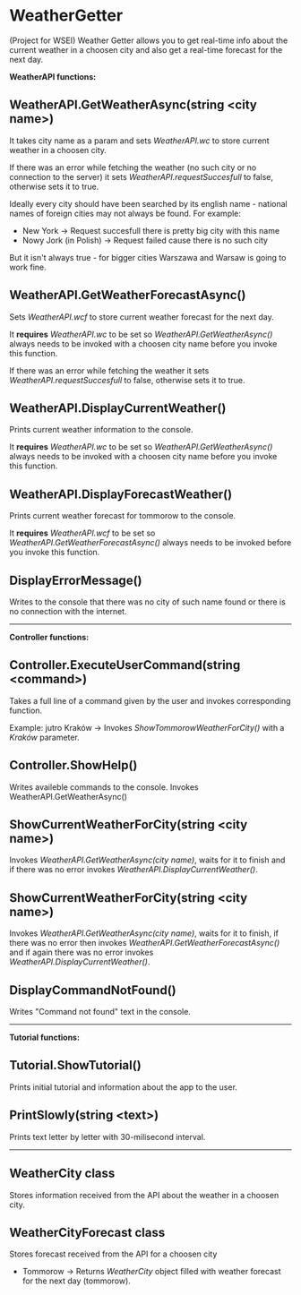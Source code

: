# WeatherGetter
(Project for WSEI) Weather Getter allows you to get real-time info about the current weather in a choosen city and also get a real-time forecast for the next day.

**WeatherAPI functions:**

## WeatherAPI.GetWeatherAsync(string \<city name\>)
It takes city name as a param and sets *WeatherAPI.wc* to store current weather in a choosen city.

If there was an error while fetching the weather (no such city or no connection to the server) it sets *WeatherAPI.requestSuccesfull* to false, otherwise sets it to true.

Ideally every city should have been searched by its english name - national names of foreign cities may not always be found.
For example:
- New York -> Request succesfull there is pretty big city with this name
- Nowy Jork (in Polish) -> Request failed cause there is no such city

But it isn't always true - for bigger cities Warszawa and Warsaw is going to work fine.

## WeatherAPI.GetWeatherForecastAsync()
Sets *WeatherAPI.wcf* to store current weather forecast for the next day.

It **requires** *WeatherAPI.wc* to be set so *WeatherAPI.GetWeatherAsync()* always needs to be invoked with a choosen city name before you invoke this function.

If there was an error while fetching the weather it sets *WeatherAPI.requestSuccesfull* to false, otherwise sets it to true.

## WeatherAPI.DisplayCurrentWeather()
Prints current weather information to the console.

It **requires** *WeatherAPI.wc* to be set so *WeatherAPI.GetWeatherAsync()* always needs to be invoked with a choosen city name before you invoke this function.

## WeatherAPI.DisplayForecastWeather()
Prints current weather forecast for tommorow to the console.

It **requires** *WeatherAPI.wcf* to be set so *WeatherAPI.GetWeatherForecastAsync()* always needs to be invoked before you invoke this function.

## DisplayErrorMessage()
Writes to the console that there was no city of such name found or there is no connection with the internet.

___
**Controller functions:**

## Controller.ExecuteUserCommand(string \<command\>)
Takes a full line of a command given by the user and invokes corresponding function.

Example:
jutro Kraków -> Invokes *ShowTommorowWeatherForCity()* with a *Kraków* parameter.

## Controller.ShowHelp()
Writes availeble commands to the console.
Invokes WeatherAPI.GetWeatherAsync()

## ShowCurrentWeatherForCity(string \<city name\>)
Invokes *WeatherAPI.GetWeatherAsync(city name)*, waits for it to finish and if there was no error invokes *WeatherAPI.DisplayCurrentWeather()*.

## ShowCurrentWeatherForCity(string \<city name\>)
Invokes *WeatherAPI.GetWeatherAsync(city name)*, waits for it to finish, if there was no error then invokes *WeatherAPI.GetWeatherForecastAsync()* and if again there was no error invokes *WeatherAPI.DisplayCurrentWeather()*.

## DisplayCommandNotFound()
Writes "Command not found" text in the console.


___
**Tutorial functions:**

## Tutorial.ShowTutorial()
Prints initial tutorial and information about the app to the user.

## PrintSlowly(string \<text\>)
Prints text letter by letter with 30-milisecond interval.


___
## WeatherCity class
Stores information received from the API about the weather in a choosen city.

## WeatherCityForecast class
Stores forecast received from the API for a choosen city
- Tommorow -> Returns *WeatherCity* object filled with weather forecast for the next day (tommorow).



